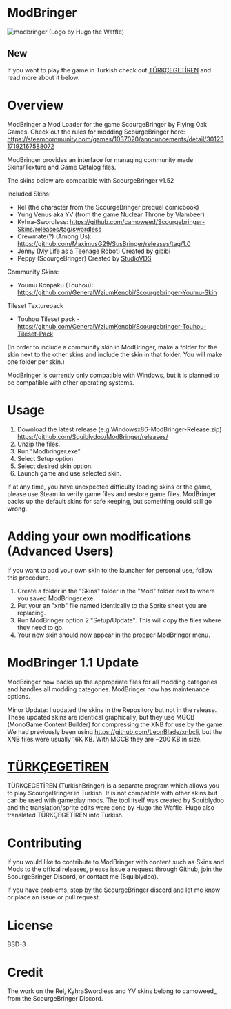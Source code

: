 # ModBringer
![modbringer](https://github.com/Squiblydoo/ModBringer/assets/77356206/43fe5eb0-66bf-4865-9031-0949a310a4f6.png)
(Logo by Hugo the Waffle)

## New
If you want to play the game in Turkish check out [TÜRKÇEGETİREN](https://github.com/Squiblydoo/TURKCEGETIREN) and read more about it below.

# Overview
ModBringer a Mod Loader for the game ScourgeBringer by Flying Oak Games. Check out the rules for modding ScourgeBringer here: https://steamcommunity.com/games/1037020/announcements/detail/3012317192167588072

ModBringer provides an interface for managing community made Skins/Texture and Game Catalog files. 

The skins below are compatible with ScourgeBringer v1.52

Included Skins:
- Rel (the character from the ScourgeBringer prequel comicbook)
- Yung Venus aka YV (from the game Nuclear Throne by Vlambeer)
- Kyhra-Swordless: https://github.com/camoweed/Scourgebringer-Skins/releases/tag/swordless
- Crewmate(?) (Among Us): https://github.com/MaximusG29/SusBringer/releases/tag/1.0
- Jenny (My Life as a Teenage Robot) Created by gibibi
- Peppy (ScourgeBringer) Created by [StudioVDS](https://www.youtube.com/@Studio_VDS)

Community Skins:
- Youmu Konpaku (Touhou): https://github.com/GeneralWziumKenobi/Scourgebringer-Youmu-Skin

Tileset Texturepack
- Touhou Tileset pack - https://github.com/GeneralWziumKenobi/Scourgebringer-Touhou-Tileset-Pack

(In order to include a community skin in ModBringer, make a folder for the skin next to the other skins and include the skin in that folder. You will make one folder per skin.)

ModBringer is currently only compatible with Windows, but it is planned to be compatible with other operating systems.

# Usage
1. Download the latest release (e.g Windowsx86-ModBringer-Release.zip) https://github.com/Squiblydoo/ModBringer/releases/
2. Unzip the files.
3. Run "Modbringer.exe"
4. Select Setup option.
5. Select desired skin option.
6. Launch game and use selected skin.

If at any time, you have unexpected difficulty loading skins or the game, please use Steam to verify game files and restore game files. 
ModBringer backs up the default skins for safe keeping, but something could still go wrong.

# Adding your own modifications (Advanced Users)
If you want to add your own skin to the launcher for personal use, follow this procedure.
1. Create a folder in the "Skins" folder in the "Mod" folder next to where you saved ModBringer.exe.
2. Put your an "xnb" file named identically to the Sprite sheet you are replacing.
3. Run ModBringer option 2 "Setup/Update". This will copy the files where they need to go.
4. Your new skin should now appear in the propper ModBringer menu.

# ModBringer 1.1 Update
ModBringer now backs up the appropriate files for all modding categories and handles all modding categories.
ModBringer now has maintenance options.

Minor Update: I updated the skins in the Repository but not in the release. These updated skins are identical graphically, but they use MGCB (MonoGame Content Builder) for compressing the XNB for use by the game. We had previously been using https://github.com/LeonBlade/xnbcli, but the XNB files were usually 16K KB. With MGCB they are ~200 KB in size.

# [TÜRKÇEGETİREN](https://github.com/Squiblydoo/TURKCEGETIREN)
TÜRKÇEGETİREN (TurkishBringer) is a separate program which allows you to play ScourgeBringer in Turkish. It is not compatible with other skins but can be used with gameplay mods. 
The tool itself was created by Squiblydoo and the translation/sprite edits were done by Hugo the Waffle. Hugo also translated TÜRKÇEGETİREN into Turkish. 

# Contributing
If you would like to contribute to ModBringer with content such as Skins and Mods to the offical releases, please issue a request through Github, join the ScourgeBringer Discord, or contact me (Squiblydoo).

If you have problems, stop by the ScourgeBringer discord and let me know or place an issue or pull request.

# License
BSD-3

# Credit
The work on the Rel, KyhraSwordless and YV skins belong to camoweed_ from the ScourgeBringer Discord.
